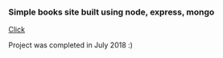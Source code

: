 ### Simple books site built using node, express, mongo
[Click](https://laboog.herokuapp.com/)

Project was completed in July 2018 :) 